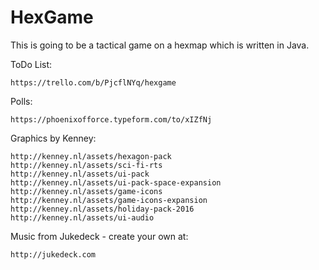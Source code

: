 # HexGame

This is going to be a tactical game on a hexmap which is written in Java.

ToDo List:
  
	https://trello.com/b/PjcflNYq/hexgame

Polls:

	https://phoenixofforce.typeform.com/to/xIZfNj

Graphics by Kenney:

	http://kenney.nl/assets/hexagon-pack
	http://kenney.nl/assets/sci-fi-rts
	http://kenney.nl/assets/ui-pack
	http://kenney.nl/assets/ui-pack-space-expansion
	http://kenney.nl/assets/game-icons
	http://kenney.nl/assets/game-icons-expansion
	http://kenney.nl/assets/holiday-pack-2016
	http://kenney.nl/assets/ui-audio
	
Music from Jukedeck - create your own at:
		
	http://jukedeck.com
